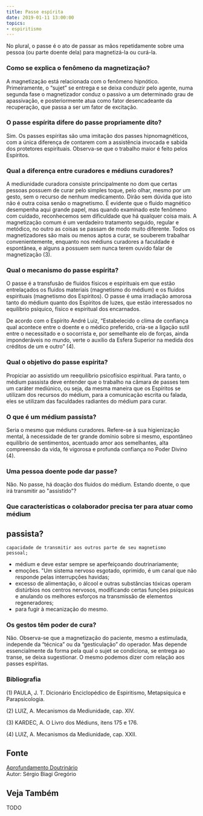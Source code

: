 ```yaml
---
title: Passe espírita
date: 2019-01-11 13:00:00
topics: 
- espiritismo
---
```


No plural, o passe é o ato de passar as mãos repetidamente sobre uma pessoa (ou
parte doente dela) para magnetizá-la ou curá-la.

### Como se explica o fenômeno da magnetização?
A magnetização está relacionada com o fenômeno hipnótico. Primeiramente,
o “sujet” se entrega e se deixa conduzir pelo agente, numa segunda fase
o magnetizador conduz o passivo a um determinado grau de apassivação, e
posteriormente atua como fator desencadeante da recuperação, que passa a
ser um fator de excitação.

### O passe espírita difere do passe propriamente dito?
Sim. Os passes espíritas são uma imitação dos passes hipnomagnéticos,
com a única diferença de contarem com a assistência invocada e sabida
dos protetores espirituais. Observa-se que o trabalho maior é feito
pelos Espíritos.

### Qual a diferença entre curadores e médiuns curadores?
A mediunidade curadora consiste principalmente no dom que certas pessoas
possuem de curar pelo simples toque, pelo olhar, mesmo por um gesto, sem
o recurso de nenhum medicamento. Dirão sem dúvida que isto não é outra
coisa senão o magnetismo. É evidente que o fluido magnético desempenha
aqui grande papel, mas quando examinado este fenômeno com cuidado,
reconhecemos sem dificuldade que há qualquer coisa mais. A magnetização
comum é um verdadeiro tratamento seguido, regular e metódico, no outro
as coisas se passam de modo muito diferente. Todos os magnetizadores são
mais ou menos aptos a curar, se souberem trabalhar convenientemente,
enquanto nos médiuns curadores a faculdade é espontânea, e alguns a
possuem sem nunca terem ouvido falar de magnetização (3).

### Qual o mecanismo do passe espírita?
O passe é a transfusão de fluidos físicos e espirituais em que estão
entrelaçados os fluidos materiais (magnetismo do médium) e os fluidos
espirituais (magnetismo dos Espíritos). O passe é uma irradiação amorosa
tanto do médium quanto dos Espíritos de luzes, que estão interessados no
equilíbrio psíquico, físico e espiritual dos encarnados.

De acordo com o Espírito André Luiz, “Estabelecido o clima de confiança
qual acontece entre o doente e o médico preferido, cria-se a ligação
sutil entre o necessitado e o socorrista e, por semelhante elo de
forças, ainda imponderáveis no mundo, verte o auxílio da Esfera Superior
na medida dos créditos de um e outro” (4).

### Qual o objetivo do passe espírita?
Propiciar ao assistido um reequilíbrio psicofísico espiritual. Para
tanto, o médium passista deve entender que o trabalho na câmara de
passes tem um caráter mediúnico, ou seja, da mesma maneira que os
Espíritos se utilizam dos recursos do médium, para a comunicação escrita
ou falada, eles se utilizam das faculdades radiantes do médium para
curar.

### O que é um médium passista?
Seria o mesmo que médiuns curadores. Refere-se à sua higienização
mental, à necessidade de ter grande domínio sobre si mesmo, espontâneo
equilíbrio de sentimentos, acentuado amor aos semelhantes, alta
compreensão da vida, fé vigorosa e profunda confiança no Poder Divino
(4).

### Uma pessoa doente pode dar passe?
Não. No passe, há doação dos fluidos do médium. Estando doente, o que
irá transmitir ao "assistido"?
### Que características o colaborador precisa ter para atuar como médium
passista?
-   
    capacidade de transmitir aos outros parte de seu magnetismo
    pessoal;
-   
    médium e deve estar sempre se aperfeiçoando doutrinariamente;
-   
    emoções. "Um sistema nervoso esgotado, oprimido, é um canal que não
    responde pelas interrupções havidas;
-   
    excesso de alimentação, o álcool e outras substâncias tóxicas operam
    distúrbios nos centros nervosos, modificando certas funções
    psíquicas e anulando os melhores esforços na transmissão de
    elementos regeneradores;
-   
    para fugir à mecanização do mesmo.

### Os gestos têm poder de cura?
Não. Observa-se que a magnetização do paciente, mesmo a estimulada,
independe da “técnica” ou da “gesticulação” do operador. Mas depende
essencialmente da forma pela qual o sujet se condiciona, se entrega ao
transe, se deixa sugestionar. O mesmo podemos dizer com relação aos
passes espíritas.


### Bibliografia
(1) PAULA, J. T. Dicionário Enciclopédico de Espiritismo, Metapsíquica
e Parapsicologia.

(2) LUIZ, A. Mecanismos da Mediunidade, cap. XIV.

(3) KARDEC, A. O Livro dos Médiuns, itens 175 e 176.

(4) LUIZ, A. Mecanismos da Mediunidade, cap. XXII.

## Fonte
[Aprofundamento Doutrinário](https://sites.google.com/view/aprofundamentodoutrinario/passe-espírita)  
Autor: Sérgio Biagi Gregório



## Veja Também
TODO


